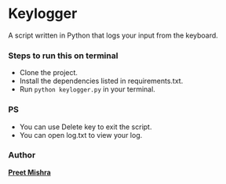# Keylogger

A script written in Python that logs your input from the keyboard.

### Steps to run this on terminal

- Clone the project.
- Install the dependencies listed in requirements.txt.
- Run `python keylogger.py` in your terminal.

### PS

- You can use Delete key to exit the script.
- You can open log.txt to view your log.

### Author

**[Preet Mishra](https://www.github.com/preetmishra)**
